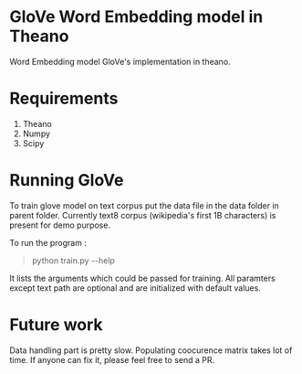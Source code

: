 # GloVe Word Embedding model in Theano

Word Embedding model GloVe's implementation in theano. 

# Requirements

1. Theano
2. Numpy
3. Scipy

# Running GloVe

To train glove model on text corpus put the data file in the data folder in parent folder. Currently text8 corpus (wikipedia's first 1B characters) is present for demo purpose. 

To run the program :

> python train.py --help

It lists the arguments which could be passed for training. All paramters except text path are optional and are initialized with default values.

# Future work 

Data handling part is pretty slow. Populating coocurence matrix takes lot of time. If anyone can fix it, please feel free to send a PR.
